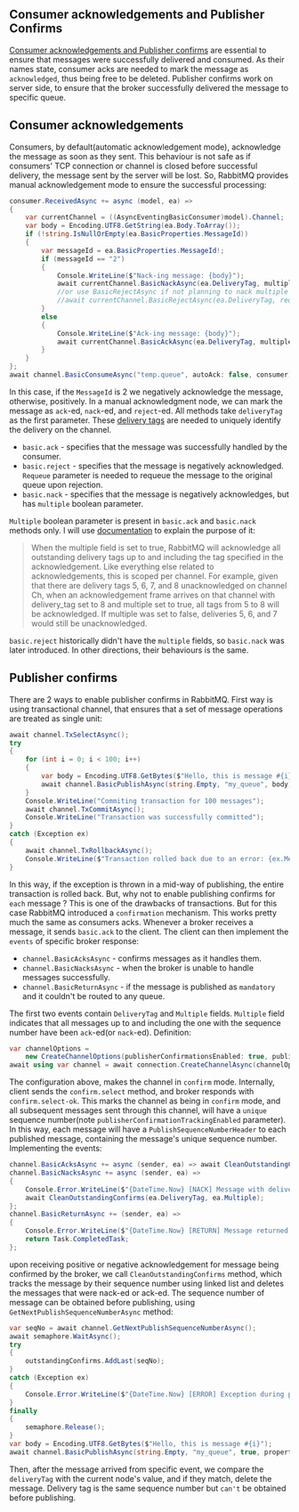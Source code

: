## Consumer acknowledgements and Publisher Confirms
[Consumer acknowledgements and Publisher confirms](https://www.rabbitmq.com/docs/confirms) are essential
to ensure that messages were successfully delivered and consumed. As their names state, consumer acks
are needed to mark the message as `acknowledged`, thus being free to be deleted. Publisher confirms
work on server side, to ensure that the broker successfully delivered the message to specific queue.

## Consumer acknowledgements
Consumers, by default(automatic acknowledgement mode), acknowledge the message as soon as they sent. This behaviour is not safe
as if consumers' TCP connection or channel is closed before successful delivery, the message sent by the
server will be lost. So, RabbitMQ provides manual acknowledgement mode to ensure the successful processing:
```csharp
consumer.ReceivedAsync += async (model, ea) =>
{
    var currentChannel = ((AsyncEventingBasicConsumer)model).Channel;
    var body = Encoding.UTF8.GetString(ea.Body.ToArray());
    if (!string.IsNullOrEmpty(ea.BasicProperties.MessageId))
    {
        var messageId = ea.BasicProperties.MessageId!;
        if (messageId == "2")
        {
            Console.WriteLine($"Nack-ing message: {body}");
            await currentChannel.BasicNackAsync(ea.DeliveryTag, multiple: false, requeue: false);
            //or use BasicRejectAsync if not planning to nack multiple messages
            //await currentChannel.BasicRejectAsync(ea.DeliveryTag, requeue: false);
        }
        else
        {
            Console.WriteLine($"Ack-ing message: {body}");
            await currentChannel.BasicAckAsync(ea.DeliveryTag, multiple: false);
        }
    }
};
await channel.BasicConsumeAsync("temp.queue", autoAck: false, consumer); // note the autoAck parameter
```
In this case, if the `MessageId` is 2 we negatively acknowledge the message, otherwise, positively.
In a manual acknowledgment node, we can mark the message as `ack`-ed, `nack`-ed, and `reject`-ed. All 
methods take `deliveryTag` as the first parameter. These [delivery tags](https://www.rabbitmq.com/docs/confirms#consumer-acks-delivery-tags) are needed to uniquely identify the delivery
on the channel.
* `basic.ack` - specifies that the message was successfully handled by the consumer.
* `basic.reject` - specifies that the message is negatively acknowledged. `Requeue` parameter is needed
to requeue the message to the original queue upon rejection.
* `basic.nack` - specifies that the message is negatively acknowledges, but has `multiple` boolean parameter.

`Multiple` boolean parameter is present in `basic.ack` and `basic.nack` methods only. I will use [documentation](https://www.rabbitmq.com/docs/confirms#consumer-acks-multiple-parameter)
to explain the purpose of it:
> When the multiple field is set to true, RabbitMQ will acknowledge all outstanding delivery tags up to and including the tag specified in the acknowledgement. Like everything else related to acknowledgements, this is scoped per channel. For example, given that there are delivery tags 5, 6, 7, and 8 unacknowledged on channel Ch, when an acknowledgement frame arrives on that channel with delivery_tag set to 8 and multiple set to true, all tags from 5 to 8 will be acknowledged. If multiple was set to false, deliveries 5, 6, and 7 would still be unacknowledged.

`basic.reject` historically didn't have the `multiple` fields, so `basic.nack` was later introduced.
In other directions, their behaviours is the same.

## Publisher confirms
There are 2 ways to enable publisher confirms in RabbitMQ. First way is using transactional channel, 
that ensures that a set of message operations are treated as single unit:
```csharp
await channel.TxSelectAsync();
try
{
    for (int i = 0; i < 100; i++)
    {
        var body = Encoding.UTF8.GetBytes($"Hello, this is message #{i}");
        await channel.BasicPublishAsync(string.Empty, "my_queue", body);
    }
    Console.WriteLine("Commiting transaction for 100 messages");
    await channel.TxCommitAsync();
    Console.WriteLine("Transaction was successfully committed");
}
catch (Exception ex)
{
    await channel.TxRollbackAsync();
    Console.WriteLine($"Transaction rolled back due to an error: {ex.Message}");
}
```
In this way, if the exception is thrown in a mid-way of publishing, the entire transaction is rolled back.
But, why not to enable publishing confirms for `each` message ? This is one of the drawbacks of 
transactions. But for this case RabbitMQ introduced a `confirmation` mechanism. This works pretty much the
same as consumers acks. Whenever a broker receives a message, it sends `basic.ack` to the client. The 
client can then implement the `events` of specific broker response:
* `channel.BasicAcksAsync` - confirms messages as it handles them.
* `channel.BasicNacksAsync` - when the broker is unable to handle messages successfully.
* `channel.BasicReturnAsync` - if the message is published as `mandatory` and it couldn't be routed to any queue.

The first two events contain `DeliveryTag` and `Multiple` fields. `Multiple` field indicates that all
messages up to and including the one with the sequence number have been `ack`-ed(or `nack`-ed).
Definition:
```csharp
var channelOptions =
    new CreateChannelOptions(publisherConfirmationsEnabled: true, publisherConfirmationTrackingEnabled: true);
await using var channel = await connection.CreateChannelAsync(channelOptions);
```
The configuration above, makes the channel in `confirm` mode. Internally, client sends the `confirm.select` method,
and broker responds with `confirm.select-ok`. This marks the channel as being in `confirm` mode, and all subsequent
messages sent through this channel, will have a `unique` sequence number(note `publisherConfirmationTrackingEnabled` parameter).
In this way, each message will have a `PublishSequenceNumberHeader` to each published message,
containing the message's unique sequence number. Implementing the events:
```csharp
channel.BasicAcksAsync += async (sender, ea) => await CleanOutstandingConfirms(ea.DeliveryTag, ea.Multiple);
channel.BasicNacksAsync += async (sender, ea) =>
{
    Console.Error.WriteLine($"{DateTime.Now} [NACK] Message with delivery tag {ea.DeliveryTag} was negatively acknowledged.");
    await CleanOutstandingConfirms(ea.DeliveryTag, ea.Multiple);
};
channel.BasicReturnAsync += (sender, ea) =>
{
    Console.Error.WriteLine($"{DateTime.Now} [RETURN] Message returned: {Encoding.UTF8.GetString(ea.Body.ToArray())}");
    return Task.CompletedTask;
};
```
upon receiving positive or negative acknowledgement for message being confirmed by the broker, we call
`CleanOutstandingConfirms` method, which tracks the message by their sequence number using linked list
and deletes the messages that were nack-ed or ack-ed. The sequence number of message can be obtained 
before publishing, using `GetNextPublishSequenceNumberAsync` method:
```csharp
var seqNo = await channel.GetNextPublishSequenceNumberAsync();
await semaphore.WaitAsync();
try
{
    outstandingConfirms.AddLast(seqNo);
}
catch (Exception ex)
{
    Console.Error.WriteLine($"{DateTime.Now} [ERROR] Exception during publish: {ex}");
}
finally
{
    semaphore.Release();
}
var body = Encoding.UTF8.GetBytes($"Hello, this is message #{i}");
await channel.BasicPublishAsync(string.Empty, "my_queue", true, properties, body);
```
Then, after the message arrived from specific event, we compare the `deliveryTag` with the current node's 
value, and if they match, delete the message. Delivery tag is the same sequence number but `can't` be 
obtained before publishing.
